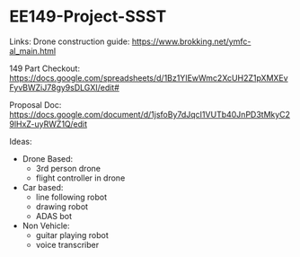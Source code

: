 # EE149-Project-SSST

Links: 
Drone construction guide: https://www.brokking.net/ymfc-al_main.html  

149 Part Checkout: https://docs.google.com/spreadsheets/d/1Bz1YIEwWmc2XcUH2Z1pXMXEvFyvBWZiJ78gy9sDLGXI/edit#

Proposal Doc: https://docs.google.com/document/d/1jsfoBy7dJqcI1VUTb40JnPD3tMkyC29lHxZ-uyRWZ1Q/edit  

Ideas:  
- Drone Based:
  - 3rd person drone
  - flight controller in drone
- Car based:
  - line following robot
  - drawing robot
  - ADAS bot
- Non Vehicle:
  - guitar playing robot
  - voice transcriber
